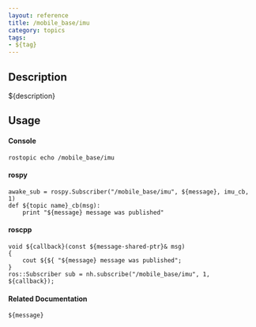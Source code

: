 ```yaml
---
layout: reference
title: /mobile_base/imu
category: topics
tags: 
- ${tag}
---
```


## Description
${description}

## Usage
#### Console
```
rostopic echo /mobile_base/imu
```

#### rospy
```
awake_sub = rospy.Subscriber("/mobile_base/imu", ${message}, imu_cb, 1)
def ${topic name}_cb(msg):
    print "${message} message was published"
```

#### roscpp
```
void ${callback}(const ${message-shared-ptr}& msg)
{
    cout ${${ "${message} message was published";
}
ros::Subscriber sub = nh.subscribe("/mobile_base/imu", 1, ${callback});
```

#### Related Documentation
``${message}``  